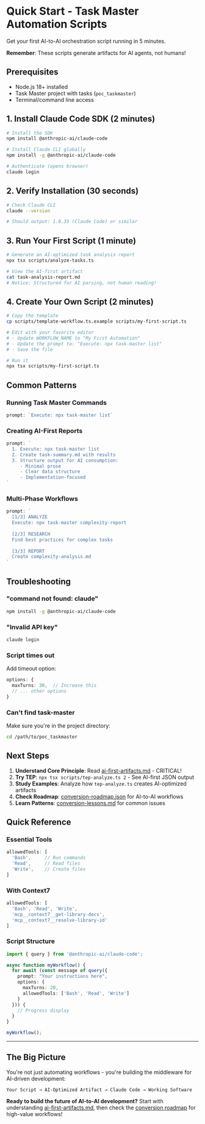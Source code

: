 # Quick Start - Task Master Automation Scripts

Get your first AI-to-AI orchestration script running in 5 minutes.

**Remember**: These scripts generate artifacts for AI agents, not humans!

## Prerequisites

- Node.js 18+ installed
- Task Master project with tasks (`poc_taskmaster`)
- Terminal/command line access

## 1. Install Claude Code SDK (2 minutes)

```bash
# Install the SDK
npm install @anthropic-ai/claude-code

# Install Claude CLI globally
npm install -g @anthropic-ai/claude-code

# Authenticate (opens browser)
claude login
```

## 2. Verify Installation (30 seconds)

```bash
# Check Claude CLI
claude --version

# Should output: 1.0.35 (Claude Code) or similar
```

## 3. Run Your First Script (1 minute)

```bash
# Generate an AI-optimized task analysis report
npx tsx scripts/analyze-tasks.ts

# View the AI-first artifact
cat task-analysis-report.md
# Notice: Structured for AI parsing, not human reading!
```

## 4. Create Your Own Script (2 minutes)

```bash
# Copy the template
cp scripts/template-workflow.ts.example scripts/my-first-script.ts

# Edit with your favorite editor
# - Update WORKFLOW_NAME to "My First Automation"  
# - Update the prompt to: "Execute: npx task-master list"
# - Save the file

# Run it
npx tsx scripts/my-first-script.ts
```

## Common Patterns

### Running Task Master Commands
```typescript
prompt: `Execute: npx task-master list`
```

### Creating AI-First Reports
```typescript
prompt: `
  1. Execute: npx task-master list
  2. Create task-summary.md with results
  3. Structure output for AI consumption:
     - Minimal prose
     - Clear data structure
     - Implementation-focused
`
```

### Multi-Phase Workflows
```typescript
prompt: `
  [1/3] ANALYZE
  Execute: npx task-master complexity-report
  
  [2/3] RESEARCH  
  Find best practices for complex tasks
  
  [3/3] REPORT
  Create complexity-analysis.md
`
```

## Troubleshooting

### "command not found: claude"
```bash
npm install -g @anthropic-ai/claude-code
```

### "Invalid API key"
```bash
claude login
```

### Script times out
Add timeout option:
```typescript
options: {
  maxTurns: 30,  // Increase this
  // ... other options
}
```

### Can't find task-master
Make sure you're in the project directory:
```bash
cd /path/to/poc_taskmaster
```

## Next Steps

1. **Understand Core Principle**: Read [ai-first-artifacts.md](./ai-first-artifacts.md) - CRITICAL!
2. **Try TEP**: `npx tsx scripts/tep-analyze.ts 2` - See AI-first JSON output
3. **Study Examples**: Analyze how `tep-analyze.ts` creates AI-optimized artifacts
4. **Check Roadmap**: [conversion-roadmap.json](./conversion-roadmap.json) for AI-to-AI workflows
5. **Learn Patterns**: [conversion-lessons.md](./conversion-lessons.md) for common issues

## Quick Reference

### Essential Tools
```typescript
allowedTools: [
  'Bash',     // Run commands
  'Read',     // Read files
  'Write',    // Create files
]
```

### With Context7
```typescript
allowedTools: [
  'Bash', 'Read', 'Write',
  'mcp__context7__get-library-docs',
  'mcp__context7__resolve-library-id'
]
```

### Script Structure
```typescript
import { query } from '@anthropic-ai/claude-code';

async function myWorkflow() {
  for await (const message of query({
    prompt: "Your instructions here",
    options: { 
      maxTurns: 20,
      allowedTools: ['Bash', 'Read', 'Write'] 
    }
  })) {
    // Progress display
  }
}

myWorkflow();
```

---

## The Big Picture

You're not just automating workflows - you're building the middleware for AI-driven development:

```
Your Script → AI-Optimized Artifact → Claude Code → Working Software
```

**Ready to build the future of AI-to-AI development?** Start with understanding [ai-first-artifacts.md](./ai-first-artifacts.md), then check the [conversion roadmap](./conversion-roadmap.json) for high-value workflows!